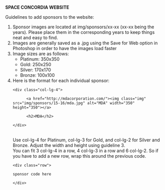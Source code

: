<b>SPACE CONCORDIA WEBSITE</b>

Guidelines to add sponsors to the website:

<ol>
<li>Sponsor images are located at img/sponsors/xx-xx (xx-xx being the years).
   Please place them in the corresponding years to keep things neat and easy to find.</li>

<li>Images are generally saved as a .jpg using the Save for Web option in Photoshop in order to have the images load faster</li>

<li>Image sizes are as follows:
	<ul>
	<li>Platinum: 350x350</li>
	<li>Gold: 250x250</li>
	<li>Silver: 170x170</li>
	<li>Bronze: 100x100</li>
	</ul></li>

<li>Here is the format for each individual sponsor:<br>
<pre><code>&lt;div class="col-lg-4"&gt;<br> 
      &lt;a href="http://mdacorporation.com/"&gt;&lt;img class="img" src="img/sponsors/15-16/mda.jpg" alt="MDA" width="350" height="350"&gt;&lt;/a&gt;<br>
      &lt;h2>MDA&lt;/h2&gt;<br>
&lt;/div&gt;</code></pre><br>
Use col-lg-4 for Platinum, col-lg-3 for Gold, and col-lg-2 for Silver and Bronze. Adjust the width and height using guideline 3.<br>
You can fit 3 col-lg-4 in a row, 4 col-lg-3 in a row and 6 col-lg-2. So if you have to add a new row, wrap this around the previous code.<br>
<pre><code>&lt;div class="row"&gt;<br>
sponsor code here<br>
&lt;/div&gt;<br>
</li>
</ol>